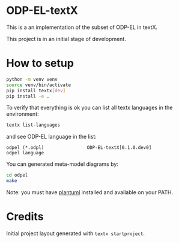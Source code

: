 # ODP-EL-textX


This is a an implementation of the subset of ODP-EL in textX.
 
This project is in an initial stage of development.

# How to setup

``` sh
python -m venv venv
source venv/bin/activate
pip install textx[dev]
pip install -e .
```

To verify that everything is ok you can list all textx languages in the environment:

``` sh
textx list-languages
```

and see ODP-EL language in the list:

```
odpel (*.odpl)                ODP-EL-textX[0.1.0.dev0]                odpel language
```

You can generated meta-model diagrams by:

``` sh
cd odpel
make
```

Note: you must have [plantuml](https://plantuml.com/) installed and available on
your PATH.


# Credits

Initial project layout generated with `textx startproject`.
